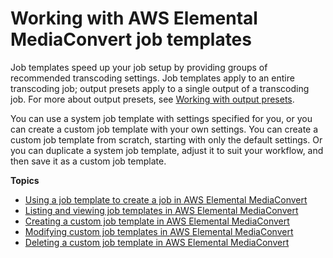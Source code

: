 # Working with AWS Elemental MediaConvert job templates<a name="working-with-job-templates"></a>

Job templates speed up your job setup by providing groups of recommended transcoding settings\. Job templates apply to an entire transcoding job; output presets apply to a single output of a transcoding job\. For more about output presets, see [Working with output presets](working-with-presets.md)\.

You can use a system job template with settings specified for you, or you can create a custom job template with your own settings\. You can create a custom job template from scratch, starting with only the default settings\. Or you can duplicate a system job template, adjust it to suit your workflow, and then save it as a custom job template\.

**Topics**
+ [Using a job template to create a job in AWS Elemental MediaConvert](using-a-job-template.md)
+ [Listing and viewing job templates in AWS Elemental MediaConvert](listing-job-templates.md)
+ [Creating a custom job template in AWS Elemental MediaConvert](creating-template-from-scratch.md)
+ [Modifying custom job templates in AWS Elemental MediaConvert](modifying-job-templates.md)
+ [Deleting a custom job template in AWS Elemental MediaConvert](deleting-a-job-template.md)